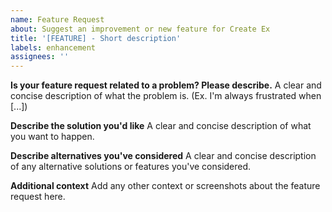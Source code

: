 ```yaml
---
name: Feature Request
about: Suggest an improvement or new feature for Create Ex
title: '[FEATURE] - Short description'
labels: enhancement
assignees: ''
---
```


**Is your feature request related to a problem? Please describe.**
A clear and concise description of what the problem is. (Ex. I'm always frustrated when [...])

**Describe the solution you'd like**
A clear and concise description of what you want to happen.

**Describe alternatives you've considered**
A clear and concise description of any alternative solutions or features you've considered.

**Additional context**
Add any other context or screenshots about the feature request here.

